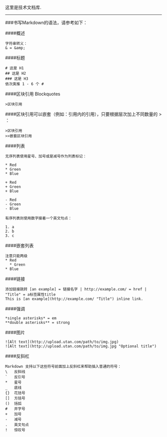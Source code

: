 <p class="lead">
    这里是技术文档库.
</p>

<hr/>

###书写Markdown的语法，请参考如下：

####概述

    字符串转义：
    & = &amp;

####标题

    # 这是 H1
    ## 这是 H2
    ### 这是 H3
    依次类推 1 - 6 个 #

####区块引用 Blockquotes

    >区块引用

####区块引用可以嵌套（例如：引用内的引用），只要根据层次加上不同数量的 > ：

    >区块引用
    >>嵌套区块引用

####列表

    无序列表使用星号、加号或是减号作为列表标记：

    * Red
    * Green
    * Blue

    + Red
    + Green
    + Blue

    - Red
    - Green
    - Blue

    有序列表则使用数字接着一个英文句点：

    1. a
    2. b
    3. c

####嵌套列表

    注意只能两级
    * Red
      * Green
    * Blue

####链接

    添加链接跳转 [an example] = 链接名字 | http://example.com/ = href | "Title" = a标签属性title
    This is [an example](http://example.com/ "Title") inline link.

####强调

    *single asterisks* = em
    **double asterisks** = strong

####图片

    ![Alt text](http://upload.utan.com/path/to/img.jpg)
    ![Alt text](http://upload.utan.com/path/to/img.jpg "Optional title")

####反斜杠

    Markdown 支持以下这些符号前面加上反斜杠来帮助插入普通的符号：
    \   反斜线
    `   反引号
    *   星号
    _   底线
    {}  花括号
    []  方括号
    ()  括弧
    #   井字号
    +   加号
    -   减号
    .   英文句点
    !   惊叹号